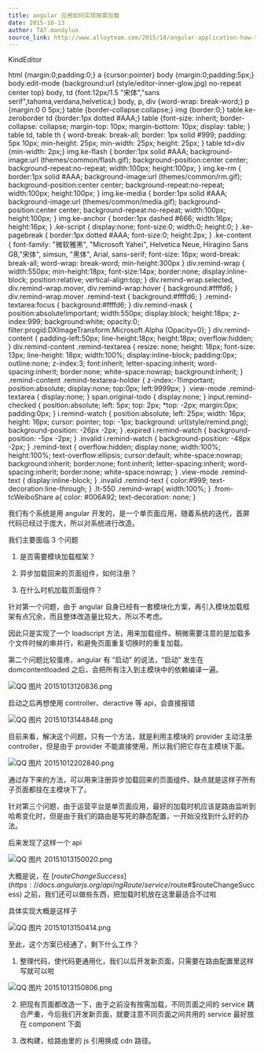 ```yaml
---
title: angular 应用如何实现按需加载
date: 2015-10-13
author: TAT.mandyluo
source_link: http://www.alloyteam.com/2015/10/angular-application-how-to-load-on-demand/
---
```


<!-- {% raw %} - for jekyll -->

KindEditor

html {margin:0;padding:0;} a {cursor:pointer} body {margin:0;padding:5px;} body.edit-mode {background:url (style/editor-inner-glow.jpg) no-repeat center top} body, td {font:12px/1.5 "宋体","sans serif",tahoma,verdana,helvetica;} body, p, div {word-wrap: break-word;} p {margin:0 0 5px;} table {border-collapse:collapse;} img {border:0;} table.ke-zeroborder td {border:1px dotted #AAA;} table {font-size: inherit; border-collapse: collapse; margin-top: 10px; margin-bottom: 10px; display: table; } table td, table th { word-break: break-all; border: 1px solid #999; padding: 5px 10px; min-height: 25px; min-width: 25px; height: 25px; } table td>div {min-width: 2px;} img.ke-flash { border:1px solid #AAA; background-image:url (themes/common/flash.gif); background-position:center center; background-repeat:no-repeat; width:100px; height:100px; } img.ke-rm { border:1px solid #AAA; background-image:url (themes/common/rm.gif); background-position:center center; background-repeat:no-repeat; width:100px; height:100px; } img.ke-media { border:1px solid #AAA; background-image:url (themes/common/media.gif); background-position:center center; background-repeat:no-repeat; width:100px; height:100px; } img.ke-anchor { border:1px dashed #666; width:16px; height:16px; } .ke-script { display:none; font-size:0; width:0; height:0; } .ke-pagebreak { border:1px dotted #AAA; font-size:0; height:2px; } .ke-content { font-family: "微软雅黑", "Microsoft Yahei", Helvetica Neue, Hiragino Sans GB,"宋体", simsun, "黑体", Arial, sans-serif; font-size: 16px; word-break: break-all; word-wrap: break-word; min-height:300px } div.remind-wrap { width:550px; min-height:18px; font-size:14px; border:none; display:inline-block; position:relative; vertical-align:top; } div.remind-wrap.selected, div.remind-wrap.mover, div.remind-wrap:hover { background:#ffffd6; } div.remind-wrap.mover .remind-text { background:#ffffd6; } .remind-textarea:focus { background:#ffffd6; } div.remind-mask { position:absolute!important; width:550px; display:block; height:18px; z-index:999; background:white; opacity:0; filter:progid:DXImageTransform.Microsoft.Alpha (Opacity=0); } div.remind-content { padding-left:50px; line-height:18px; height:18px; overflow:hidden; } div.remind-content .remind-textarea { resize: none; height: 18px; font-size: 13px; line-height: 18px; width:100%; display:inline-block; padding:0px; outline:none; z-index:3; font:inherit; letter-spacing:inherit; word-spacing:inherit; border:none; white-space:nowrap; background:inherit; } .remind-content .remind-textarea-holder { z-index:-1!important; position:absolute; display:none; top:0px; left:9999px; } .view-mode .remind-textarea { display:none; } span.original-todo { display:none; } input.remind-checked { position:absolute; left: 5px; top: 2px; \*top: -2px; margin:0px; padding:0px; } i.remind-watch { position:absolute; left: 25px; width: 16px; height: 16px; cursor: pointer; top: -1px; background: url(style/remind.png); background-position: -26px -2px; } .expired i.remind-watch { background-position: -5px -2px; } .invalid i.remind-watch { background-position: -48px -2px; } .remind-text { overflow:hidden; display:none; width:100%; height:100%; text-overflow:ellipsis; cursor:default; white-space:nowrap; background:inherit; border:none; font:inherit; letter-spacing:inherit; word-spacing:inherit; border:none; white-space:nowrap; } .view-mode .remind-text { display:inline-block; } .invalid .remind-text { color:#999; text-decoration:line-through; } .lt-550 .remind-wrap{ width:100%; } .from-tcWeiboShare a{ color: #006A92; text-decoration: none; }

我们有个系统是用 angular 开发的，是一个单页面应用，随着系统的迭代，首屏代码已经过于庞大，所以对系统进行改造。

我们主要面临 3 个问题

1. 是否需要模块加载框架？

2. 异步加载回来的页面组件，如何注册？

3. 在什么时机加载页面组件？

针对第一个问题，由于 angular 自身已经有一套模块化方案，再引入模块加载框架有点冗余，而且整体改造量比较大，所以不考虑。

因此只是实现了一个 loadscript 方法，用来加载组件。稍微需要注意的是加载多个文件时候的串并行，和避免页面重复切换时的重复加载。

第二个问题比较蛋疼，angular 有 “启动” 的说法，“启动” 发生在 domcontentloaded 之后，会把所有注入到主模块中的依赖编译一遍。

![QQ 图片 20151013120836.png](http://www.alloyteam.com/wp-content/uploads/2015/10/QQ图片20151013120836.png)

启动之后再想使用 controller、deractive 等 api，会直接报错

![QQ 图片 20151013144848.png](http://www.alloyteam.com/wp-content/uploads/2015/10/QQ图片20151013144848.png)

目前来看，解决这个问题，只有一个方法，就是利用主模块的 provider 主动注册 controller，但是由于 provider 不能直接使用，所以我们把它存在主模块下面。

![QQ 图片 20151012202840.png](http://www.alloyteam.com/wp-content/uploads/2015/10/QQ图片20151012202840.png)

通过存下来的方法，可以用来注册异步加载回来的页面组件。缺点就是这样子所有子页面都挂在主模块下了。

针对第三个问题，由于运营平台是单页面应用，最好的加载时机应该是路由监听到哈希变化时，但是由于我们的路由是写死的静态配置，一开始没找到什么好的办法。

后来发现了这样一个 api

![QQ 图片 20151013150020.png](http://www.alloyteam.com/wp-content/uploads/2015/10/QQ图片20151013150020.png)

大概是说，在 [$routeChangeSuccess](https://docs.angularjs.org/api/ngRoute/service/$route#$routeChangeSuccess) 之前，我们还可以做些东西，把加载时机放在这里最适合不过啦

具体实现大概是这样子

![QQ 图片 20151013150414.png](http://www.alloyteam.com/wp-content/uploads/2015/10/QQ图片20151013150414.png)

至此，这个方案已经通了，剩下什么工作？

1. 整理代码，使代码更通用化，我们以后开发新页面，只需要在路由配置里这样写就可以啦

![QQ 图片 20151013150806.png](http://www.alloyteam.com/wp-content/uploads/2015/10/QQ图片20151013150806.png)

2. 把现有页面都改造一下，由于之前没有按需加载，不同页面之间的 service 耦合严重，今后我们开发新页面，就要注意不同页面之间共用的 service 最好放在 component 下面

3. 改构建，给路由里的 js 引用换成 cdn 路径。


<!-- {% endraw %} - for jekyll -->